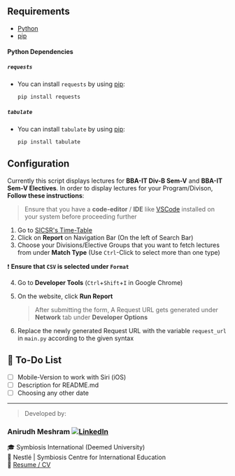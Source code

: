 ## Requirements

- [Python](https://python.org/downloads)
- [pip](https://pypi.org/project/pip/)

#### Python Dependencies

##### `requests`

- You can install `requests` by using [pip](https://pypi.org/project/pip/):

  ```python
  pip install requests
  ```

##### `tabulate`

- You can install `tabulate` by using [pip](https://pypi.org/project/pip/):

  ```python
  pip install tabulate
  ```

## Configuration

Currently this script displays lectures for **BBA-IT Div-B Sem-V** and **BBA-IT Sem-V Electives**. In order to display lectures for your Program/Divison, **Follow these instructions**:

> Ensure that you have a **code-editor** / **IDE** like [VSCode](https://code.visualstudio.com/download) installed on your system before proceeding further

1. Go to [SICSR's Time-Table](http://time-table.sicsr.ac.in)
2. Click on **Report** on Navigation Bar (On the left of Search Bar)
3. Choose your Divisions/Elective Groups that you want to fetch lectures from under **Match Type** (Use `Ctrl`-Click to select more than one type)

❗ **Ensure that `CSV` is selected under `Format`**

4. Go to **Developer Tools** (`Ctrl`+`Shift`+`I` in Google Chrome)
5. On the website, click **Run Report**

   > After submitting the form, A Request URL gets generated under **Network** tab under **Developer Options**

6. Replace the newly generated Request URL with the variable `request_url` in `main.py` according to the given syntax

## 📝 To-Do List

- [ ] Mobile-Version to work with Siri (iOS)
- [ ] Description for README.md
- [ ] Choosing any other date

---

> Developed by:

### Anirudh Meshram [![LinkedIn](https://icons-for-free.com/iconfiles/png/32/linkedin+square+icon-1320168278649782468.png)](https://www.linkedin.com/in/anirudh-meshram/)

🎓 Symbiosis International (Deemed University)\
💼 Nestlé | Symbiosis Centre for International Education\
📄 [Resume / CV](https://docs.google.com/document/d/1DNtgwjOoLIUEXjDqhiM5x3OZc3uJmC9BC4-K7pix5dM/edit)
